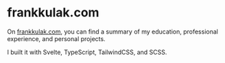 # frankkulak.com

On [frankkulak.com](https://frankkulak.com), you can find a summary of my education, professional experience, and personal projects.

I built it with Svelte, TypeScript, TailwindCSS, and SCSS.
